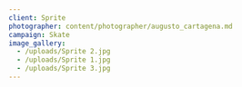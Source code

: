```yaml
---
client: Sprite
photographer: content/photographer/augusto_cartagena.md
campaign: Skate
image_gallery:
  - /uploads/Sprite 2.jpg
  - /uploads/Sprite 1.jpg
  - /uploads/Sprite 3.jpg
---
```


